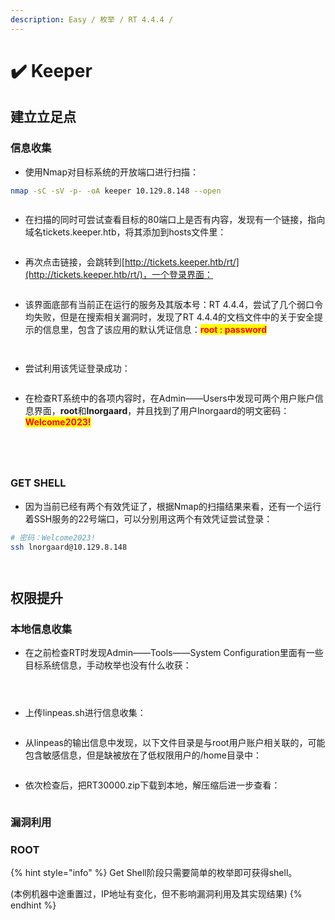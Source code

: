 ```yaml
---
description: Easy / 枚举 / RT 4.4.4 /
---
```


# ✔️ Keeper

## 建立立足点

### 信息收集

* 使用Nmap对目标系统的开放端口进行扫描：

```bash
nmap -sC -sV -p- -oA keeper 10.129.8.148 --open
```

<figure><img src="../../.gitbook/assets/6 (14).png" alt=""><figcaption></figcaption></figure>

* 在扫描的同时可尝试查看目标的80端口上是否有内容，发现有一个链接，指向域名tickets.keeper.htb，将其添加到hosts文件里：

<figure><img src="../../.gitbook/assets/1 (16).png" alt=""><figcaption></figcaption></figure>

* 再次点击链接，会跳转到[http://tickets.keeper.htb/rt/](http://tickets.keeper.htb/rt/)，一个登录界面：

<figure><img src="../../.gitbook/assets/2 (13).png" alt=""><figcaption></figcaption></figure>

* 该界面底部有当前正在运行的服务及其版本号：RT 4.4.4，尝试了几个弱口令均失败，但是在搜索相关漏洞时，发现了RT 4.4.4的文档文件中的关于安全提示的信息里，包含了该应用的默认凭证信息：<mark style="color:red;">**root : password**</mark>

<figure><img src="../../.gitbook/assets/3 (15).png" alt=""><figcaption></figcaption></figure>

<figure><img src="../../.gitbook/assets/4 (14).png" alt=""><figcaption></figcaption></figure>

* 尝试利用该凭证登录成功：

<figure><img src="../../.gitbook/assets/5 (14).png" alt=""><figcaption></figcaption></figure>

* 在检查RT系统中的各项内容时，在Admin——Users中发现可两个用户账户信息界面，**root**和**lnorgaard**，并且找到了用户lnorgaard的明文密码：<mark style="color:red;">**Welcome2023!**</mark>

<figure><img src="../../.gitbook/assets/7 (16).png" alt=""><figcaption></figcaption></figure>

<figure><img src="../../.gitbook/assets/8 (18).png" alt=""><figcaption></figcaption></figure>

<figure><img src="../../.gitbook/assets/9 (16).png" alt=""><figcaption></figcaption></figure>

<figure><img src="../../.gitbook/assets/10 (16).png" alt=""><figcaption></figcaption></figure>

### GET SHELL

* 因为当前已经有两个有效凭证了，根据Nmap的扫描结果来看，还有一个运行着SSH服务的22号端口，可以分别用这两个有效凭证尝试登录：

```bash
# 密码：Welcome2023!
ssh lnorgaard@10.129.8.148
```

<figure><img src="../../.gitbook/assets/11 (15).png" alt=""><figcaption></figcaption></figure>

<figure><img src="../../.gitbook/assets/12 (14).png" alt=""><figcaption></figcaption></figure>

## 权限提升

### 本地信息收集

* 在之前检查RT时发现Admin——Tools——System Configuration里面有一些目标系统信息，手动枚举也没有什么收获：

<figure><img src="../../.gitbook/assets/13 (15).png" alt=""><figcaption></figcaption></figure>

<figure><img src="../../.gitbook/assets/14.png" alt=""><figcaption></figcaption></figure>

<figure><img src="../../.gitbook/assets/15.png" alt=""><figcaption></figcaption></figure>

* 上传linpeas.sh进行信息收集：

<figure><img src="../../.gitbook/assets/16.png" alt=""><figcaption></figcaption></figure>

* 从linpeas的输出信息中发现，以下文件目录是与root用户账户相关联的，可能包含敏感信息，但是缺被放在了低权限用户的/home目录中：

<figure><img src="../../.gitbook/assets/17.png" alt=""><figcaption></figcaption></figure>

* 依次检查后，把RT30000.zip下载到本地，解压缩后进一步查看：

<figure><img src="../../.gitbook/assets/18.png" alt=""><figcaption></figcaption></figure>







### 漏洞利用









### ROOT







{% hint style="info" %}
Get Shell阶段只需要简单的枚举即可获得shell。

(本例机器中途重置过，IP地址有变化，但不影响漏洞利用及其实现结果)
{% endhint %}
